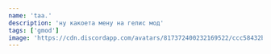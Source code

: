 ```yaml
---
name: 'taa.'
description: 'ну какоета мену на гелис мод'
tags: ['gmod']
image: 'https://cdn.discordapp.com/avatars/817372400232169522/ccc58432b1ec376e55c2c2284313f332.webp?size=1024'
---
```

